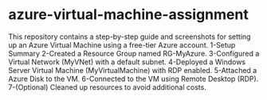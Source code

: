 # azure-virtual-machine-assignment
This repository contains a step-by-step guide and screenshots for setting up an Azure Virtual Machine using a free-tier Azure account.
1-Setup Summary
2-Created a Resource Group named RG-MyAzure.
3-Configured a Virtual Network (MyVNet) with a default subnet.
4-Deployed a Windows Server Virtual Machine (MyVirtualMachine) with RDP enabled.
5-Attached a Azure Disk to the VM.
6-Connected to the VM using Remote Desktop (RDP).
7-(Optional) Cleaned up resources to avoid additional costs.
